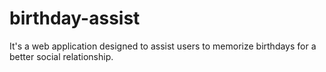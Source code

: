 # birthday-assist
It's a web application designed to assist users to memorize birthdays for a better social relationship.
